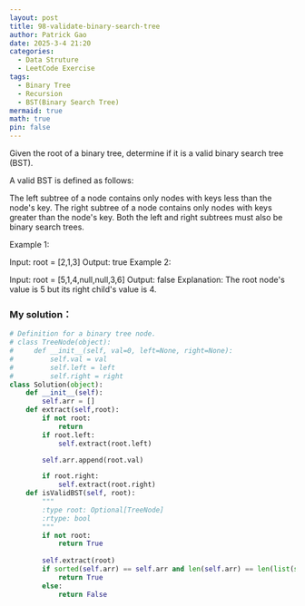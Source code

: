```yaml
---
layout: post
title: 98-validate-binary-search-tree
author: Patrick Gao
date: 2025-3-4 21:20
categories:
  - Data Struture
  - LeetCode Exercise
tags:
  - Binary Tree
  - Recursion
  - BST(Binary Search Tree)
mermaid: true
math: true
pin: false
---
```

Given the root of a binary tree, determine if it is a valid binary search tree (BST).

A valid BST is defined as follows:

The left subtree of a node contains only nodes with keys less than the node's key.
The right subtree of a node contains only nodes with keys greater than the node's key.
Both the left and right subtrees must also be binary search trees.
 

Example 1:


Input: root = [2,1,3]
Output: true
Example 2:


Input: root = [5,1,4,null,null,3,6]
Output: false
Explanation: The root node's value is 5 but its right child's value is 4.


### My solution：
```python
# Definition for a binary tree node.
# class TreeNode(object):
#     def __init__(self, val=0, left=None, right=None):
#         self.val = val
#         self.left = left
#         self.right = right
class Solution(object):
    def __init__(self):
        self.arr = []
    def extract(self,root):
        if not root:
            return
        if root.left:
            self.extract(root.left)

        self.arr.append(root.val)

        if root.right:
            self.extract(root.right)
    def isValidBST(self, root):
        """
        :type root: Optional[TreeNode]
        :rtype: bool
        """
        if not root:
            return True
        
        self.extract(root)
        if sorted(self.arr) == self.arr and len(self.arr) == len(list(set(self.arr))):
            return True
        else:
            return False
        

```
        
